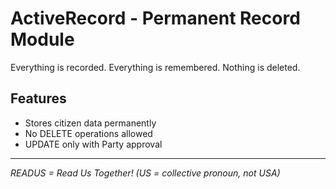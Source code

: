 # ActiveRecord - Permanent Record Module

Everything is recorded. Everything is remembered. Nothing is deleted.

## Features

- Stores citizen data permanently
- No DELETE operations allowed
- UPDATE only with Party approval

---
*READUS = Read Us Together! (US = collective pronoun, not USA)*
